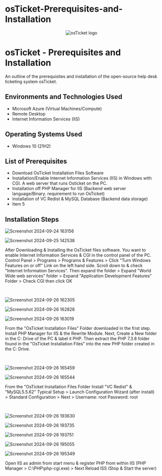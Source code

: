 # osTicket-Prerequisites-and-Installation

<p align="center">
<img src="https://i.imgur.com/Clzj7Xs.png" alt="osTicket logo"/>
</p>

<h1>osTicket - Prerequisites and Installation</h1>
An outline of the prerequisites and installation of the open-source help desk ticketing system osTicket.<br />


<h2>Environments and Technologies Used</h2>

- Microsoft Azure (Virtual Machines/Compute)
- Remote Desktop
- Internet Information Services (IIS)

<h2>Operating Systems Used </h2>

- Windows 10</b> (21H2)

<h2>List of Prerequisites</h2>

- Download OsTicket Installation Files Software
- Installation/Enable Internet Information Services (IIS) in Windows with CGI.
  A web server that runs Osticket on the PC. 
- Installation off PHP Manager for IIS (Backend web server language/Binary. requirement to run OsTicket)
- Installation of VC Redist & MySQL Database (Backend data storage)
- Item 5
<h2>Installation Steps</h2>

<p>

  ![Screenshot 2024-09-24 163156](https://github.com/user-attachments/assets/5d141eb2-6812-4bca-8717-d6f3bdbf8892)

![Screenshot 2024-09-25 142538](https://github.com/user-attachments/assets/8f2966ab-8e1d-4b15-9bad-267ca64218e5)


</p>
<p>
After Downloading & Installing the OsTicket files software. You want to enable Internet Information Services & CGI in the control panel of the PC. 
Control Panel > Programs > Programs & Features > Click "Turn Windows Features on or off" Link on the left hand side. Scroll down to & check "Internet Information Services".
Then expand the folder > Expand "World Wide web services" folder > Expand "Application Development Features" Folder > Check CGI then click OK
  
</p>
<br />

<p>

  ![Screenshot 2024-09-26 162305](https://github.com/user-attachments/assets/c9036462-bf00-4d72-89f4-02d9a358dcdd)

  ![Screenshot 2024-09-26 162826](https://github.com/user-attachments/assets/e6c66eb0-a41b-43e1-b5d9-d7ad28f6d789)

  ![Screenshot 2024-09-26 163019](https://github.com/user-attachments/assets/a04ab6ef-25aa-4d50-995e-9c34961d517e)



</p>
<p>
From the "OsTicket Installation Files" Folder downloaded in the frist step. Install PHP Manager for IIS & the Rewrite Module. Next, Create a New folder in the C: Drive of the PC & label it PHP. Then extract the PHP 7.3.8 folder found in the "OsTicket Installation Files" into the new PHP folder created in the C: Drive.
</p>
<br />

<p>

 ![Screenshot 2024-09-26 165459](https://github.com/user-attachments/assets/dac63c10-7a43-417b-951b-789a9332d302)

 ![Screenshot 2024-09-26 165544](https://github.com/user-attachments/assets/1ef9e6ab-a95b-48b4-81a9-ed7bbfd8a434)


</p>
<p>
From the "OsTicket Installation Files Folder Install "VC Redist" & "MySQL5.5.62" Typical Setup > Launch Configuration Wizard (after install) >
Standard Configuration > Next >  Username: root Password: root

</p>
<br />

<p>

![Screenshot 2024-09-26 193630](https://github.com/user-attachments/assets/d4b7236c-48d6-45c5-8170-6a02f463f044)

 ![Screenshot 2024-09-26 193735](https://github.com/user-attachments/assets/b9d672fc-16a0-42eb-aff1-9e22b749fc1f)

 ![Screenshot 2024-09-26 193751](https://github.com/user-attachments/assets/ba32f481-c572-4808-94e7-70c6f97925b0)

 ![Screenshot 2024-09-26 195055](https://github.com/user-attachments/assets/aeadb87f-e538-46bb-92e9-2879d00681c9)

 ![Screenshot 2024-09-26 195349](https://github.com/user-attachments/assets/b657b2e6-2b58-44c2-8c7d-d55b5c7a46ed)





</p>
<p>
Open IIS as admin from start menu & register PHP from within IIS (PHP Manager > C:\PHP\php-cgi.exe) > Next Reload ISS (Stop & Start the server)

</p>
<br />
